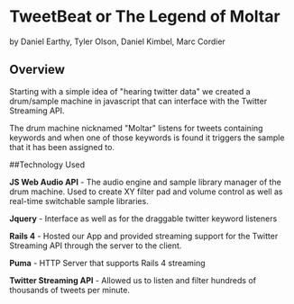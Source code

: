 # TweetBeat or The Legend of Moltar
by Daniel Earthy, Tyler Olson, Daniel Kimbel, Marc Cordier

## Overview
Starting with a simple idea of "hearing twitter data" we created a drum/sample machine in javascript that can interface with the Twitter Streaming API. 

The drum machine nicknamed "Moltar" listens for tweets containing keywords and when one of those keywords is found it triggers the sample that it has been assigned to.

##Technology Used

**JS Web Audio API** - The audio engine and sample library manager of the drum machine.  Used to create XY filter pad and volume control as well as real-time switchable sample libraries.

**Jquery** - Interface as well as for the draggable twitter keyword listeners

**Rails 4** - Hosted our App and provided streaming support for the Twitter Streaming API through the server to the client.

**Puma** - HTTP Server that supports Rails 4 streaming

**Twitter Streaming API**  - Allowed us to listen and filter hundreds of thousands of tweets per minute. 
